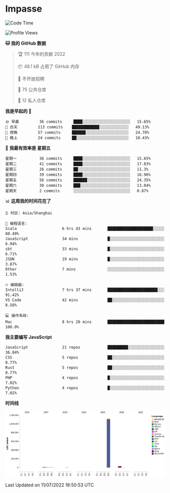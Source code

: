 # Impasse

<!--START_SECTION:waka-->
![Code Time](http://img.shields.io/badge/Code%20Time-0%20secs-blue)

![Profile Views](http://img.shields.io/badge/%E4%B8%AA%E4%BA%BA%E5%B0%81%E9%9D%A2%E8%A7%82%E7%9C%8B%E6%AC%A1%E6%95%B0-0-blue)

**🐱 我的 GitHub 数据** 

> 🏆 111 今年的贡献 2022
 > 
> 📦 48.1 kB 占用了 GitHub 内存 
 > 
> 🚫 不开放招聘
 > 
> 📜 75 公共仓库 
 > 
> 🔑 12 私人仓库  
 > 
**我是早起的 🐤** 

```text
🌞 早晨         36 commits     ████░░░░░░░░░░░░░░░░░░░░░   15.65% 
🌆 白天         113 commits    ████████████░░░░░░░░░░░░░   49.13% 
🌃 傍晚         57 commits     ██████░░░░░░░░░░░░░░░░░░░   24.78% 
🌙 晚上         24 commits     ██░░░░░░░░░░░░░░░░░░░░░░░   10.43%

```
📅 **我最有效率是 星期五** 

```text
星期一          36 commits     ████░░░░░░░░░░░░░░░░░░░░░   15.65% 
星期二          41 commits     ████░░░░░░░░░░░░░░░░░░░░░   17.83% 
星期三          26 commits     ██░░░░░░░░░░░░░░░░░░░░░░░   11.3% 
星期四          39 commits     ████░░░░░░░░░░░░░░░░░░░░░   16.96% 
星期五          56 commits     ██████░░░░░░░░░░░░░░░░░░░   24.35% 
星期六          30 commits     ███░░░░░░░░░░░░░░░░░░░░░░   13.04% 
星期天          2 commits      ░░░░░░░░░░░░░░░░░░░░░░░░░   0.87%

```


📊 **这周我的时间花在了** 

```text
⌚︎ 时区: Asia/Shanghai

💬 编程语言: 
Scala                    6 hrs 43 mins       ████████████████████░░░░░   80.49% 
JavaScript               34 mins             █░░░░░░░░░░░░░░░░░░░░░░░░   6.94% 
sbt                      33 mins             █░░░░░░░░░░░░░░░░░░░░░░░░   6.71% 
JSON                     19 mins             █░░░░░░░░░░░░░░░░░░░░░░░░   3.87% 
Other                    7 mins              ░░░░░░░░░░░░░░░░░░░░░░░░░   1.53%

🔥 编辑器: 
IntelliJ                 7 hrs 37 mins       ██████████████████████░░░   91.42% 
VS Code                  42 mins             ██░░░░░░░░░░░░░░░░░░░░░░░   8.58%

💻 操作系统: 
Mac                      8 hrs 20 mins       █████████████████████████   100.0%

```

**我主要编写 JavaScript** 

```text
JavaScript               21 repos            █████████░░░░░░░░░░░░░░░░   36.84% 
CSS                      5 repos             ██░░░░░░░░░░░░░░░░░░░░░░░   8.77% 
Rust                     5 repos             ██░░░░░░░░░░░░░░░░░░░░░░░   8.77% 
PHP                      4 repos             █░░░░░░░░░░░░░░░░░░░░░░░░   7.02% 
Python                   4 repos             █░░░░░░░░░░░░░░░░░░░░░░░░   7.02%

```


**时间线**

![Chart not found](https://raw.githubusercontent.com/impasse/impasse/master/charts/bar_graph.png) 


 Last Updated on 11/07/2022 18:50:53 UTC
<!--END_SECTION:waka-->
